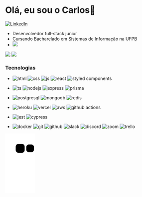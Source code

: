 # Olá, eu sou o Carlos👋

[![LinkedIn](https://img.shields.io/badge/linkedin-%230077B5.svg?style=for-the-badge&logo=linkedin&logoColor=white)](https://www.linkedin.com/in/carlos-gabriel-albuquerque-dos-santos/)


- Desenvolvedor full-stack junior
- Cursando Bacharelado em Sistemas de Informação na UFPB
- <img src="https://wakatime.com/badge/user/189b46e9-760b-48df-ba64-dec3f4c93ebb.svg">

<div>
  <img height-"180cm" src="https://github-readme-stats.vercel.app/api?username=carlos-allbuquerque&show_icons=true&count_private=true&theme=blue-green&include_all_commits=true&count_private=true"/>
  
  <img height="195em" src="https://github-readme-stats.vercel.app/api/top-langs/?username=carlos-allbuquerque&layout=compact&langs_count=16&theme=blue-green" style="max-width: 100%;"/>
</div>

<div>
  <h3>Tecnologias</h3>
  
 - <div style="display: inline_block">
    <img alt="html" src="https://img.shields.io/badge/html5-%23E34F26.svg?style=for-the-badge&logo=html5&logoColor=white" />
    <img alt="css" src="https://img.shields.io/badge/css3-%231572B6.svg?style=for-the-badge&logo=css3&logoColor=white" />
    <img alt="js" src="https://img.shields.io/badge/JavaScript-F7DF1E?style=for-the-badge&logo=javascript&logoColor=black" />
    <img alt="react" src="https://img.shields.io/badge/react-%2320232a.svg?style=for-the-badge&logo=react&logoColor=%2361DAFB" />
    <img alt="styled components" src="https://img.shields.io/badge/styled--components-DB7093?style=for-the-badge&logo=styled-components&logoColor=white" />
  </div>
  
  - <div style="display: inline_block">
    <img alt="ts" src="https://img.shields.io/badge/TypeScript-007ACC?style=for-the-badge&logo=typescript&logoColor=white" />
    <img alt="nodejs" src="https://img.shields.io/badge/Node.js-43853D?style=for-the-badge&logo=node.js&logoColor=white" />
    <img alt="express" src="https://img.shields.io/badge/express.js-%23404d59.svg?style=for-the-badge&logo=express&logoColor=%2361DAFB" />
    <img alt="prisma" src="https://img.shields.io/badge/Prisma-3982CE?style=for-the-badge&logo=Prisma&logoColor=white">
  </div>
  
  - <div style="display: inline_block background-color: white">
    <img alt="postgresql" src="https://img.shields.io/badge/postgres-%23316192.svg?style=for-the-badge&logo=postgresql&logoColor=white" />
    <img alt="mongodb" src="https://img.shields.io/badge/MongoDB-%234ea94b.svg?style=for-the-badge&logo=mongodb&logoColor=white" />
    <img alt="redis" src="https://img.shields.io/badge/redis-%23DD0031.svg?style=for-the-badge&logo=redis&logoColor=white" />
  </div>
  
  - <div style="display: inline_block background-color: white">
    <img alt="heroku" src="https://img.shields.io/badge/heroku-%23430098.svg?style=for-the-badge&logo=heroku&logoColor=white" />
    <img alt="vercel" src="https://img.shields.io/badge/vercel-%23000000.svg?style=for-the-badge&logo=vercel&logoColor=white" />
    <img alt="aws" src="https://img.shields.io/badge/Amazon_AWS-232F3E?style=for-the-badge&logo=amazon-aws&logoColor=white" />
    <img alt="github actions" src="https://img.shields.io/badge/github%20actions-%232671E5.svg?style=for-the-badge&logo=githubactions&logoColor=white" />
  </div>
  
  - <div style="display: inline_block background-color: white">
    <img alt="jest" src="https://img.shields.io/badge/-jest-%23C21325?style=for-the-badge&logo=jest&logoColor=white" />
    <img alt="cypress" src="https://img.shields.io/badge/-cypress-%23E5E5E5?style=for-the-badge&logo=cypress&logoColor=058a5e" />
  </div>
  
  - <div style="display: inline_block background-color: white">
    <img alt="docker" src="https://img.shields.io/badge/docker-%230db7ed.svg?style=for-the-badge&logo=docker&logoColor=white" />
    <img alt="git" src="https://img.shields.io/badge/git-%23F05033.svg?style=for-the-badge&logo=git&logoColor=white" />
    <img alt="github" src="https://img.shields.io/badge/github-%23121011.svg?style=for-the-badge&logo=github&logoColor=white" />
    <img alt="slack" src="https://img.shields.io/badge/Slack-4A154B?style=for-the-badge&logo=slack&logoColor=white" />
    <img alt="discord" src="https://img.shields.io/badge/Discord-%235865F2.svg?style=for-the-badge&logo=discord&logoColor=white" />
    <img alt="zoom" src="https://img.shields.io/badge/Zoom-2D8CFF?style=for-the-badge&logo=zoom&logoColor=white" />
    <img alt="trello" src="https://img.shields.io/badge/Trello-%23026AA7.svg?style=for-the-badge&logo=Trello&logoColor=white" />
  </div>
 </div>
 
![Snake animation](https://github.com/carlos-allbuquerque/carlos-allbuquerque/blob/output/github-contribution-grid-snake.svg)

